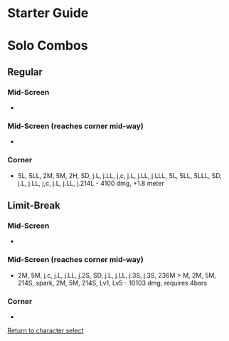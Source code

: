 # Starter Guide

# Solo Combos  

## Regular

### Mid-Screen

- 

### Mid-Screen (reaches corner mid-way)

- 

### Corner

- 5L, 5LL, 2M, 5M, 2H, SD, j.L, j.LL, j,c, j.L, j.LL, j.LLL, 5L, 5LL, 5LLL, SD, j.L, j.LL, j,c, j.L, j.LL, j.214L - 4100 dmg, +1.8 meter

## Limit-Break

### Mid-Screen

- 

### Mid-Screen (reaches corner mid-way)

- 2M, 5M, j.c, j.L, j.LL, j.2S, SD, j.L, j.LL, j.3S, j.3S, 236M > M, 2M, 5M, 214S, spark, 2M, 5M, 214S, Lv1, Lv5 - 10103 dmg, requires 4bars

### Corner

- 


[Return to character select](./index.md)  